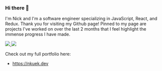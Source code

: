 ### Hi there 👋
I'm Nick and I'm a software engineer specializing in JavaScript, React, and Redux. Thank you for visiting my Github page! Pinned to my page are projects I've worked on over the last 2 months that I feel highlight the immense progress I have made.

<a target="_blank" href="https://www.linkedin.com/in/nick-kuek/">
<img src="https://img.shields.io/badge/LinkedIn-0077B5?style=for-the-badge&url=https://www.linkedin.com/in/nick-kuek/&logo=linkedin&logoColor=white">
  </a>
  <a target="_blank" href="mailto:nkuek@gmail.com">
  <img src="https://img.shields.io/badge/Gmail-D14836?style=for-the-badge&logo=gmail&logoColor=white">
  </a>

Check out my full portfolio here:
- https://nkuek.dev


<!--
**nkuek/nkuek** is a ✨ _special_ ✨ repository because its `README.md` (this file) appears on your GitHub profile.

Here are some ideas to get you started:

- 🔭 I’m currently working on ...
- 🌱 I’m currently learning ...
- 👯 I’m looking to collaborate on ...
- 🤔 I’m looking for help with ...
- 💬 Ask me about ...
- 📫 How to reach me: ...
- 😄 Pronouns: ...
- ⚡ Fun fact: ...
-->
